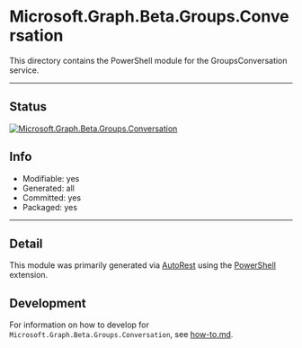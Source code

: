 <!-- region Generated -->
# Microsoft.Graph.Beta.Groups.Conversation
This directory contains the PowerShell module for the GroupsConversation service.

---
## Status
[![Microsoft.Graph.Beta.Groups.Conversation](https://img.shields.io/powershellgallery/v/Microsoft.Graph.Beta.Groups.Conversation.svg?style=flat-square&label=Microsoft.Graph.Beta.Groups.Conversation "Microsoft.Graph.Beta.Groups.Conversation")](https://www.powershellgallery.com/packages/Microsoft.Graph.Beta.Groups.Conversation/)

## Info
- Modifiable: yes
- Generated: all
- Committed: yes
- Packaged: yes

---
## Detail
This module was primarily generated via [AutoRest](https://github.com/Azure/autorest) using the [PowerShell](https://github.com/Azure/autorest.powershell) extension.

## Development
For information on how to develop for `Microsoft.Graph.Beta.Groups.Conversation`, see [how-to.md](how-to.md).
<!-- endregion -->
